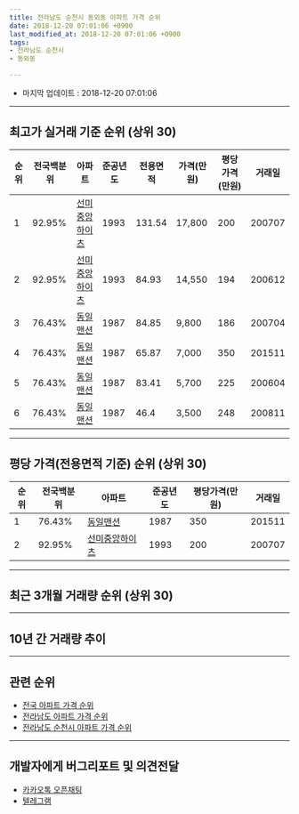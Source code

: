```yaml
---
title: 전라남도 순천시 동외동 아파트 가격 순위
date: 2018-12-20 07:01:06 +0900
last_modified_at: 2018-12-20 07:01:06 +0900
tags:
- 전라남도 순천시
- 동외동

---
```


* 마지막 업데이트 : 2018-12-20 07:01:06

---

## 최고가 실거래 기준 순위 (상위 30)


|순위|전국백분위|아파트|준공년도|전용면적|가격(만원)|평당가격(만원)|거래일|
|---|---|---|---|---|---|---|---|
|1|92.95%|[선미중앙하이츠](https://search.naver.com/search.naver?query=%EC%A0%84%EB%9D%BC%EB%82%A8%EB%8F%84+%EC%88%9C%EC%B2%9C%EC%8B%9C+%EB%8F%99%EC%99%B8%EB%8F%99+%EC%84%A0%EB%AF%B8%EC%A4%91%EC%95%99%ED%95%98%EC%9D%B4%EC%B8%A0)|1993|131.54|17,800|200|200707|
|2|92.95%|[선미중앙하이츠](https://search.naver.com/search.naver?query=%EC%A0%84%EB%9D%BC%EB%82%A8%EB%8F%84+%EC%88%9C%EC%B2%9C%EC%8B%9C+%EB%8F%99%EC%99%B8%EB%8F%99+%EC%84%A0%EB%AF%B8%EC%A4%91%EC%95%99%ED%95%98%EC%9D%B4%EC%B8%A0)|1993|84.93|14,550|194|200612|
|3|76.43%|[동일맨션](https://search.naver.com/search.naver?query=%EC%A0%84%EB%9D%BC%EB%82%A8%EB%8F%84+%EC%88%9C%EC%B2%9C%EC%8B%9C+%EB%8F%99%EC%99%B8%EB%8F%99+%EB%8F%99%EC%9D%BC%EB%A7%A8%EC%85%98)|1987|84.85|9,800|186|200704|
|4|76.43%|[동일맨션](https://search.naver.com/search.naver?query=%EC%A0%84%EB%9D%BC%EB%82%A8%EB%8F%84+%EC%88%9C%EC%B2%9C%EC%8B%9C+%EB%8F%99%EC%99%B8%EB%8F%99+%EB%8F%99%EC%9D%BC%EB%A7%A8%EC%85%98)|1987|65.87|7,000|350|201511|
|5|76.43%|[동일맨션](https://search.naver.com/search.naver?query=%EC%A0%84%EB%9D%BC%EB%82%A8%EB%8F%84+%EC%88%9C%EC%B2%9C%EC%8B%9C+%EB%8F%99%EC%99%B8%EB%8F%99+%EB%8F%99%EC%9D%BC%EB%A7%A8%EC%85%98)|1987|83.41|5,700|225|200604|
|6|76.43%|[동일맨션](https://search.naver.com/search.naver?query=%EC%A0%84%EB%9D%BC%EB%82%A8%EB%8F%84+%EC%88%9C%EC%B2%9C%EC%8B%9C+%EB%8F%99%EC%99%B8%EB%8F%99+%EB%8F%99%EC%9D%BC%EB%A7%A8%EC%85%98)|1987|46.4|3,500|248|200811|


---

## 평당 가격(전용면적 기준) 순위 (상위 30)


|순위|전국백분위|아파트|준공년도|평당가격(만원)|거래일|
|---|---|---|---|---|---|
|1|76.43%|[동일맨션](https://search.naver.com/search.naver?query=%EC%A0%84%EB%9D%BC%EB%82%A8%EB%8F%84+%EC%88%9C%EC%B2%9C%EC%8B%9C+%EB%8F%99%EC%99%B8%EB%8F%99+%EB%8F%99%EC%9D%BC%EB%A7%A8%EC%85%98)|1987|350|201511|
|2|92.95%|[선미중앙하이츠](https://search.naver.com/search.naver?query=%EC%A0%84%EB%9D%BC%EB%82%A8%EB%8F%84+%EC%88%9C%EC%B2%9C%EC%8B%9C+%EB%8F%99%EC%99%B8%EB%8F%99+%EC%84%A0%EB%AF%B8%EC%A4%91%EC%95%99%ED%95%98%EC%9D%B4%EC%B8%A0)|1993|200|200707|


---

## 최근 3개월 거래량 순위 (상위 30)


<div style="width:100%;">
    <canvas id="deal_count_ranking" height="250"></canvas>
</div>


<script>
new Chart(document.getElementById("deal_count_ranking"), {
    type: 'horizontalBar',
    data: {
        labels: ['동일맨션'],
        datasets: [{
            label: '실거래 수',
            data: [1],
            borderColor: "rgba(255, 0, 128, 1)",
            backgroundColor: "rgba(255, 0, 128, 0.5)",
            fill: false,
        }]
    },
    options: {
        responsive: true,
        title: {
            display: true,
            text: '최근 3개월 거래량 순위'
        },
        tooltips: {
            mode: 'index',
            intersect: false,
            callbacks: {
                title: function(tooltipItems, data) {
                    return "실거래 수:";
                },
                label: function(tooltipItem, data) {
                    return data.labels[tooltipItem.index] + ": " + tooltipItem.xLabel;
                }
            }
        },
        hover: {
            mode: 'nearest',
            intersect: true
        },
        scales: {
            xAxes: [{
                display: true,
                scaleLabel: {
                    display: true,
                    labelString: '실거래 수'
                },
                ticks: {
                    suggestedMin: 0,
                }
            }],
            yAxes: [{
                display: true,
                ticks: {
                    autoSkip: false,
                    callback: function(value, index, values) {
                        if (value.length > 15)
                            return value.substr(0, 13) + "...";
                        else
                            return value;
                    }
                },
                scaleLabel: {
                    display: false,
                }
            }]
        }
    }
});

</script>


---

## 10년 간 거래량 추이


<div style="width:100%;">
    <canvas id="deal_progress" height="250"></canvas>
</div>

<script>
new Chart(document.getElementById("deal_progress"), {
    type: 'line',
    data: {
        labels: ['200812','200901','200902','200903','200904','200905','200906','200907','200908','200909','200910','200911','200912','201001','201002','201003','201004','201005','201006','201007','201008','201009','201010','201011','201012','201101','201102','201103','201104','201105','201106','201107','201108','201109','201110','201111','201112','201201','201202','201203','201204','201205','201206','201207','201208','201209','201210','201211','201212','201301','201302','201303','201304','201305','201306','201307','201308','201309','201310','201311','201312','201401','201402','201403','201404','201405','201406','201407','201408','201409','201410','201411','201412','201501','201502','201503','201504','201505','201506','201507','201508','201509','201510','201511','201512','201601','201602','201603','201604','201605','201606','201607','201608','201609','201610','201611','201612','201701','201702','201703','201704','201705','201706','201707','201708','201709','201710','201711','201712','201801','201802','201803','201804','201805','201806','201807','201808','201809','201810','201811','201812'],
        datasets: [{
            label: '실거래 수',
            pointRadius: 1,
            data: [2, 0, 0, 0, 0, 1, 0, 1, 0, 2, 2, 1, 3, 0, 2, 0, 1, 0, 0, 0, 0, 2, 1, 1, 1, 0, 0, 3, 1, 3, 2, 0, 0, 2, 2, 0, 0, 0, 1, 0, 2, 1, 1, 1, 2, 0, 1, 2, 0, 0, 1, 1, 0, 1, 0, 0, 3, 0, 2, 0, 0, 0, 1, 1, 0, 0, 0, 0, 0, 0, 1, 0, 0, 1, 0, 0, 1, 1, 0, 3, 1, 1, 0, 3, 0, 0, 0, 0, 0, 0, 0, 2, 0, 1, 0, 1, 2, 1, 0, 2, 1, 3, 1, 0, 2, 0, 0, 0, 0, 2, 0, 0, 0, 0, 1, 1, 2, 3, 1, 0, 0],
            borderColor: "rgba(255, 201, 14, 1)",
            backgroundColor: "rgba(255, 201, 14, 0.5)",
            fill: true,
        }]
    },
    options: {
        responsive: true,
        title: {
            display: true,
            text: '10년간 거래량 추이'
        },
        tooltips: {
            mode: 'index',
            intersect: false,
        },
        hover: {
            mode: 'nearest',
            intersect: true
        },
        scales: {
            xAxes: [{
                display: true,
                scaleLabel: {
                    display: true,
                    labelString: '년/월'
                }
            }],
            yAxes: [{
                display: true,
                ticks: {
                    suggestedMin: 0,
                },
                scaleLabel: {
                    display: true,
                    labelString: '실거래 수'
                }
            }]
        }
    }
});

</script>


---

## 관련 순위

- [전국 아파트 가격 순위](https://inasie.github.io/apt-ranking/전국)
- [전라남도 아파트 가격 순위](https://inasie.github.io/apt-ranking/전라남도)
- [전라남도 순천시 아파트 가격 순위](https://inasie.github.io/apt-ranking/전라남도-순천시)


---

## 개발자에게 버그리포트 및 의견전달

- [카카오톡 오픈채팅](https://open.kakao.com/o/gLJUAP4)
- [텔레그램](https://t.me/inasie)

